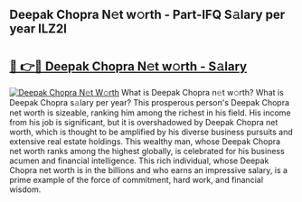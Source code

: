 ## Deepak Chopra N𝚎t w𝚘rth - Part-IFQ S𝚊lary per year lLZ2l

# <h2><a href="http://gc0t9q.nevu.top/?p=Deepak+Chopra">🔗 👉🔴 Deepak Chopra N𝚎t w𝚘rth - S𝚊lary</a></h2>

[![Deepak Chopra N𝚎t W𝚘rth](https://i.imgur.com/Oavwk0R.jpeg)](http://gc0t9q.nevu.top/?p=Deepak+Chopra)
What is Deepak Chopra n𝚎t w𝚘rth? What is Deepak Chopra s𝚊lary per year?
This prosperous person's Deepak Chopra net worth is sizeable, ranking him among the richest in his field. His income from his job is significant, but it is overshadowed by Deepak Chopra net worth, which is thought to be amplified by his diverse business pursuits and extensive real estate holdings. This wealthy man, whose Deepak Chopra net worth ranks among the highest globally, is celebrated for his business acumen and financial intelligence. This rich individual, whose Deepak Chopra net worth is in the billions and who earns an impressive salary, is a prime example of the force of commitment, hard work, and financial wisdom.
